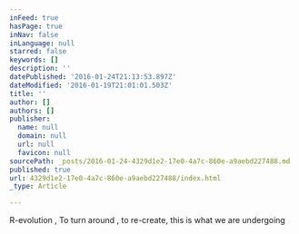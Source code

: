 ```yaml
---
inFeed: true
hasPage: true
inNav: false
inLanguage: null
starred: false
keywords: []
description: ''
datePublished: '2016-01-24T21:13:53.897Z'
dateModified: '2016-01-19T21:01:01.503Z'
title: ''
author: []
authors: []
publisher:
  name: null
  domain: null
  url: null
  favicon: null
sourcePath: _posts/2016-01-24-4329d1e2-17e0-4a7c-860e-a9aebd227488.md
published: true
url: 4329d1e2-17e0-4a7c-860e-a9aebd227488/index.html
_type: Article

---
```

R-evolution , To  turn around , to re-create, this is what we are undergoing